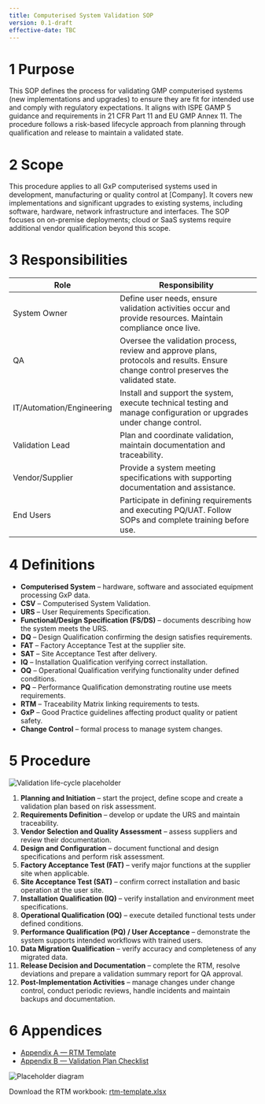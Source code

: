 ```yaml
---
title: Computerised System Validation SOP
version: 0.1-draft
effective-date: TBC
---
```


# 1 Purpose
This SOP defines the process for validating GMP computerised systems (new implementations and upgrades) to ensure they are fit for intended use and comply with regulatory expectations. It aligns with ISPE GAMP 5 guidance and requirements in 21 CFR Part 11 and EU GMP Annex 11. The procedure follows a risk-based lifecycle approach from planning through qualification and release to maintain a validated state.

# 2 Scope
This procedure applies to all GxP computerised systems used in development, manufacturing or quality control at [Company]. It covers new implementations and significant upgrades to existing systems, including software, hardware, network infrastructure and interfaces. The SOP focuses on on-premise deployments; cloud or SaaS systems require additional vendor qualification beyond this scope.

# 3 Responsibilities
| Role | Responsibility |
|------|---------------|
| System Owner | Define user needs, ensure validation activities occur and provide resources. Maintain compliance once live. |
| QA | Oversee the validation process, review and approve plans, protocols and results. Ensure change control preserves the validated state. |
| IT/Automation/Engineering | Install and support the system, execute technical testing and manage configuration or upgrades under change control. |
| Validation Lead | Plan and coordinate validation, maintain documentation and traceability. |
| Vendor/Supplier | Provide a system meeting specifications with supporting documentation and assistance. |
| End Users | Participate in defining requirements and executing PQ/UAT. Follow SOPs and complete training before use. |

# 4 Definitions
* **Computerised System** – hardware, software and associated equipment processing GxP data.
* **CSV** – Computerised System Validation.
* **URS** – User Requirements Specification.
* **Functional/Design Specification (FS/DS)** – documents describing how the system meets the URS.
* **DQ** – Design Qualification confirming the design satisfies requirements.
* **FAT** – Factory Acceptance Test at the supplier site.
* **SAT** – Site Acceptance Test after delivery.
* **IQ** – Installation Qualification verifying correct installation.
* **OQ** – Operational Qualification verifying functionality under defined conditions.
* **PQ** – Performance Qualification demonstrating routine use meets requirements.
* **RTM** – Traceability Matrix linking requirements to tests.
* **GxP** – Good Practice guidelines affecting product quality or patient safety.
* **Change Control** – formal process to manage system changes.

# 5 Procedure
![Validation life-cycle placeholder](./_images/v-model.png)

1. **Planning and Initiation** – start the project, define scope and create a validation plan based on risk assessment.
2. **Requirements Definition** – develop or update the URS and maintain traceability.
3. **Vendor Selection and Quality Assessment** – assess suppliers and review their documentation.
4. **Design and Configuration** – document functional and design specifications and perform risk assessment.
5. **Factory Acceptance Test (FAT)** – verify major functions at the supplier site when applicable.
6. **Site Acceptance Test (SAT)** – confirm correct installation and basic operation at the user site.
7. **Installation Qualification (IQ)** – verify installation and environment meet specifications.
8. **Operational Qualification (OQ)** – execute detailed functional tests under defined conditions.
9. **Performance Qualification (PQ) / User Acceptance** – demonstrate the system supports intended workflows with trained users.
10. **Data Migration Qualification** – verify accuracy and completeness of any migrated data.
11. **Release Decision and Documentation** – complete the RTM, resolve deviations and prepare a validation summary report for QA approval.
12. **Post-Implementation Activities** – manage changes under change control, conduct periodic reviews, handle incidents and maintain backups and documentation.

# 6 Appendices
* [Appendix A — RTM Template](app-a_rtm.md)
* [Appendix B — Validation Plan Checklist](app-b_vp.md)

![Placeholder diagram](./_images/placeholder.png)

Download the RTM workbook: [rtm-template.xlsx](./_files/rtm-template.xlsx)
